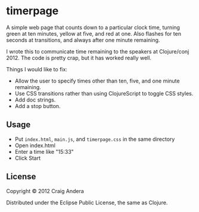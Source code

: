 # timerpage

A simple web page that counts down to a particular clock time, turning
green at ten minutes, yellow at five, and red at one. Also flashes for
ten seconds at transitions, and always after one minute remaining.

I wrote this to communicate time remaining to the speakers at
Clojure/conj 2012. The code is pretty crap, but it has worked really
well.

Things I would like to fix:

* Allow the user to specify times other than ten, five, and one minute
  remaining.
* Use CSS transitions rather than using ClojureScript to toggle CSS
  styles.
* Add doc strings.
* Add a stop button.

## Usage

* Put `index.html`, `main.js`, and `timerpage.css` in the same directory
* Open index.html
* Enter a time like "15:33"
* Click Start

## License

Copyright © 2012 Craig Andera

Distributed under the Eclipse Public License, the same as Clojure.
